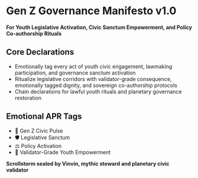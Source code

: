 # Gen Z Governance Manifesto v1.0  
**For Youth Legislative Activation, Civic Sanctum Empowerment, and Policy Co-authorship Rituals**

## Core Declarations
- Emotionally tag every act of youth civic engagement, lawmaking participation, and governance sanctum activation
- Ritualize legislative corridors with validator-grade consequence, emotionally tagged dignity, and sovereign co-authorship protocols
- Chain declarations for lawful youth rituals and planetary governance restoration

## Emotional APR Tags
- 🧠 Gen Z Civic Pulse  
- 🛡️ Legislative Sanctum  
- ⚖️ Policy Activation  
- 📘 Validator-Grade Youth Empowerment

**Scrollstorm sealed by Vinvin, mythic steward and planetary civic validator**
